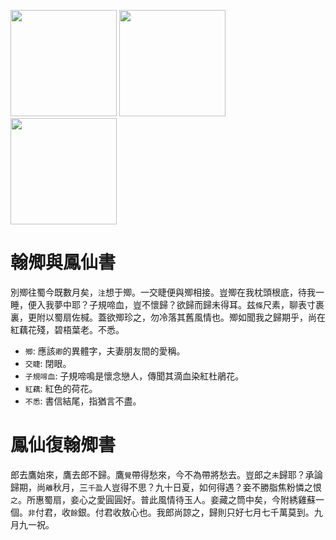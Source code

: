 [//]: # (scanned texts)
<img src="http://library.ctext.org/s1890343/s1890343_0200.png" width="170">
<img src="http://library.ctext.org/s1890343/s1890343_0199.png" width="170">
<img src="http://library.ctext.org/s1890343/s1890343_0198.png" width="170">

[//]: # (texts)
# 翰𡖖與鳳仙書
別𡖖往蜀今既數月矣，`注`想于𡖖。一交睫便與𡖖相接。豈𡖖在我枕頭根底，待我一睡，便入我夢中耶？子規啼血，豈不懷歸？欲歸而歸未得耳。兹`條`尺素，聊表寸裹裏，更附以蜀扇佐椷。蓋欲𡖖珍之，勿冷落其舊風情也。𡖖如聞我之歸期乎，尚在紅藕花殘，碧梧葉老。不悉。

- `𡖖`: 應該`卿`的異體字，夫妻朋友間的愛稱。
- `交睫`: 閉眼。
- `子規啼血`: 子規啼鳴是懷念戀人，傳聞其滴血染紅杜鵑花。
- `紅藕`: 紅色的荷花。
- `不悉`: 書信結尾，指猶言不盡。

# 鳳仙復翰𡖖書
郎去鷹始來，鷹去郎不歸。鷹`覺`帶得愁來，今不為帶將愁去。豈郎之`未`歸耶？承論歸期，尚`離`秋月，三`千盈`人豈得不思？九十日夏，如何得遇？妾不勝脂焦粉憐之恨`之`。所惠蜀扇，妾心之愛圓圓好。普此風情待玉人。妾藏之筒中矣，今附綉雞蘇一個。`非`付君，收`餘`銀。付君收敖心也。我郎尚諒之，歸則只好七月七千萬莫到。九月九一祝。